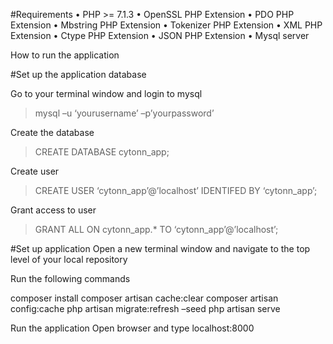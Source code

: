 #Requirements
•	PHP >= 7.1.3
•	OpenSSL PHP Extension
•	PDO PHP Extension
•	Mbstring PHP Extension
•	Tokenizer PHP Extension
•	XML PHP Extension
•	Ctype PHP Extension
•	JSON PHP Extension
•	Mysql server

How to run the application

#Set up the application database

Go to your terminal window and login to mysql
>mysql –u ‘yourusername’ –p’yourpassword’

Create the database
>CREATE DATABASE cytonn_app;

Create user
>CREATE USER ‘cytonn_app’@’localhost’ IDENTIFED BY ‘cytonn_app’;

Grant access to user
>GRANT ALL ON cytonn_app.* TO ‘cytonn_app’@’localhost’;

#Set up application
Open a new terminal window and navigate to the top level of your local repository

Run the following commands

composer install
composer artisan cache:clear
composer artisan config:cache
php artisan migrate:refresh –seed
php artisan serve

Run the application
Open browser and type localhost:8000


